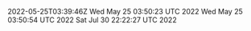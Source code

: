 2022-05-25T03:39:46Z
Wed May 25 03:50:23 UTC 2022
Wed May 25 03:50:54 UTC 2022
Sat Jul 30 22:22:27 UTC 2022
